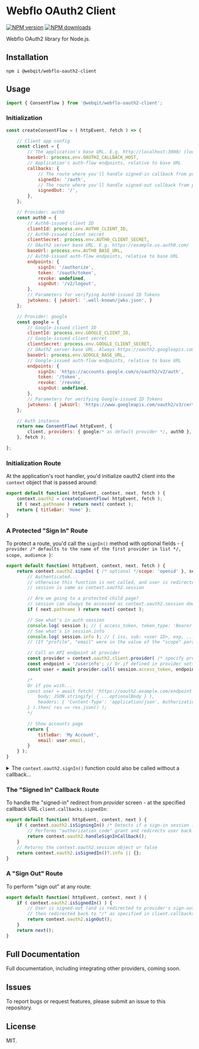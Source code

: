 # Webflo OAuth2 Client

<!-- BADGES/ -->

<span class="badge-npmversion"><a href="https://npmjs.org/package/@webqit/webflo-oauth2-client" title="View this project on NPM"><img src="https://img.shields.io/npm/v/@webqit/webflo-oauth2-client.svg" alt="NPM version" /></a></span>
<span class="badge-npmdownloads"><a href="https://npmjs.org/package/@webqit/webflo-oauth2-client" title="View this project on NPM"><img src="https://img.shields.io/npm/dm/@webqit/webflo-oauth2-client.svg" alt="NPM downloads" /></a></span>

<!-- /BADGES -->

Webflo OAuth2 library for Node.js.

## Installation

```shell
npm i @webqit/webflo-oauth2-client
```

## Usage

```js
import { ConsentFlow } from '@webqit/webflo-oauth2-client';
```

### Initialization

```js
const createConsentFlow = ( httpEvent, fetch ) => {

    // Client app config
    const client = {
        // The application's base URL. E.g. http://localhost:3000/ (local), https://example.com/ (production)
        baseUrl: process.env.OAUTH2_CALLBACK_HOST,
        // Application's auth-flow endpoints, relative to base URL
        callbacks: {
            // The route where you'll handle signed-in callback from provider screen. (See below: The "Signed-In" Callback Route)
            signedIn: '/auth',
            // The route where you'll handle signed-out callback from provider screen. (See below: A "Sign Out" Route)
            signedOut: '/',
        },
    };

    // Provider: auth0
    const auth0 = {
        // Auth0-issued client ID
        clientId: process.env.AUTH0_CLIENT_ID,
        // Auth0-issued client secret
        clientSecret: process.env.AUTH0_CLIENT_SECRET,
        // OAuth2 server base URL. E.g. https://example.us.auth0.com/
        baseUrl: process.env.AUTH0_BASE_URL,
        // Auth0-issued auth-flow endpoints, relative to base URL
        endpoints: {
            signIn: '/authorize',
            token: '/oauth/token',
            revoke: undefined,
            signOut: '/v2/logout',
        },
        // Parameters for verifying Auth0-issued ID Tokens
        jwtokens: { jwksUrl: '.well-known/jwks.json', }
    };

    // Provider: google
    const google = {
        // Google-issued client ID
        clientId: process.env.GOOGLE_CLIENT_ID,
        // Google-issued client secret
        clientSecret: process.env.GOOGLE_CLIENT_SECRET,
        // OAuth2 server base URL. Always https://oauth2.googleapis.com/ for Google
        baseUrl: process.env.GOOGLE_BASE_URL,
        // Google-issued auth-flow endpoints, relative to base URL
        endpoints: {
            signIn: 'https://accounts.google.com/o/oauth2/v2/auth',
            token: '/token',
            revoke: '/revoke',
            signOut: undefined,
        },
        // Parameters for verifying Google-issued ID Tokens
        jwtokens: { jwksUrl: 'https://www.googleapis.com/oauth2/v3/certs', }
    };

    // Auth instance
    return new ConsentFlow( httpEvent, {
        client, providers: { google/* as default provider */, auth0 },
    }, fetch );

};
```

### Initialization Route

At the application's root handler, you'd initialize oauth2 client into the `context` object that is passed around:

```js
export default function( httpEvent, context, next, fetch ) {
    context.oauth2 = createConsentFlow( httpEvent, fetch );
    if ( next.pathname ) return next( context );
    return { titleBar: 'Home' };
}
```

### A Protected "Sign In" Route

To protect a route, you'd call the `signIn()` method with optional fields - `{ provider /* defaults to the name of the first provider in list */, scope, audience }`:

```js
export default function( httpEvent, context, next, fetch ) {
    return context.oauth2.signIn( { /* optional */scope: 'openid' }, session => {
        // Authenticated...
        // otherwise this function is not called, and user is redirected to provider sign in screen
        // session is same as context.oauth2.session

        // Are we going to a protected child page?
        // session can always be accessed as context.oauth2.session down the hierarchy
        if ( next.pathname ) return next( context );

        // See what's in auth session
        console.log( session ); // { access_token, token_type: 'Bearer', scope, provider, info, ...etc }
        // See what's in session.info
        console.log( session.info ); // { iss, sub: <user ID>, exp, ...etc }
        // (If "profile", "email" were in the value of the "scope" parameter (as an array or a space-delimitted string), other infos would be available: email, name, avatar_url, etc.)

        // Call an API endpoint at provider
        const provider = context.oauth2.client.provider( /* specify provider name, otherwise default provider is implied */ );
        const endpoint = '/userinfo'; // Or if defined in provider settings object above: endpoint = provider.endpoints.userinfo
        const user = await provider.call( session.access_token, endpoint, { ...optionalBody } );

        /*
        Or if you wish...
        const user = await fetch( 'https://oauth2.example.com/endpoint', {
            body: JSON.stringify( { ...optionalBody } ),
            headers: { 'Content-Type': 'application/json', Authorization: session.access_token }
        } ).then( res => res.json() );
        */

        // Show accounts page
        return {
            titleBar: 'My Account',
            email: user.email,
        }
    } );
}
```

<details>
<summary>The <code>context.oauth2.signIn()</code> function could also be called without a callback...</summary>

```js
export default function( httpEvent, context, next, fetch ) {
    let session, redirect, sessionOrRedirect = context.oauth2.signIn( { /* optional */scope: 'openid' } );
    if ( sessionOrRedirect instanceof httpEvent.Response ) {
        // User is being redirected to provider sign in screen
        return ( redirect = sessionOrRedirect /* formality assignment */ );
    }
    // Authenticated...
    session = sessionOrRedirect;
    // session is same as context.oauth2.session
    
    // Are we going to a protected child page?
    // session can always be accessed as context.oauth2.session down the hierarchy
    if ( next.pathname ) return next( context );

    // See what's in auth session
    console.log( session ); // { access_token, token_type: 'Bearer', scope, provider, info, ...etc }
    // See what's in session.info
    console.log( session.info ); // { iss, sub: <user ID>, exp, ...etc }
    // (If "profile", "email" were in the value of the "scope" parameter (as an array or a space-delimitted string), other infos would be available: email, name, avatar_url, etc.)

    // Call an API endpoint at provider
    const provider = context.oauth2.client.provider( /* specify provider name, otherwise default provider is implied */ );
    const endpoint = '/userinfo'; // Or if defined in provider settings object above: endpoint = provider.endpoints.userinfo
    const user = await provider.call( session.access_token, endpoint, { ...optionalBody } );

    /*
    Or if you wish...
    const user = await fetch( 'https://oauth2.example.com/endpoint', {
        body: JSON.stringify( { ...optionalBody } ),
        headers: { 'Content-Type': 'application/json', Authorization: session.access_token }
    } ).then( res => res.json() );
    */

    // Show accounts page
    return {
        titleBar: 'My Account',
        email: user.email,
    }
}
```

</details>


### The "Signed In" Callback Route

To handle the "signed-in" redirect from *provider* screen - at the specified callback URL `client.callbacks.signedIn`:

```js
export default function( httpEvent, context, next ) {
    if ( context.oauth2.isSigningIn() /* Detects if a sign-in session is ongoing */ ) {
        // Performs "authorization_code" grant and redirects user back to the original protected route - where signIn() was called
        return context.oauth2.handleSignInCallback();
    }
    // Returns the context.oauth2.session object or false
    return context.oauth2.isSignedIn()?.info || {};
}
```

### A "Sign Out" Route

To perform "sign out" at any route:

```js
export default function( httpEvent, context, next ) {
    if ( context.oauth2.isSignedIn() ) {
        // User is signed-out (and is redirected to provider's sign-out URL, where given),
        // then redirected back to "/" as specified in client.callbacks.signedOut
        return context.oauth2.signOut();
    }
    return next();
}
```

## Full Documentation

Full documentation, including integrating other providers, coming soon.

## Issues

To report bugs or request features, please submit an issue to this repository.

## License

MIT.
